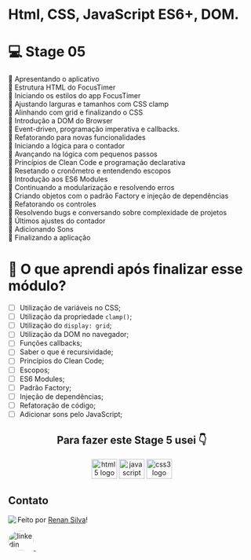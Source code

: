 # Html, CSS, JavaScript ES6+, DOM.

# 💻 Stage 05

🚀 Apresentando o aplicativo </br>
🚀 Estrutura HTML do FocusTimer </br>
🚀 Iniciando os estilos do app FocusTimer </br>
🚀 Ajustando larguras e tamanhos com CSS clamp </br>
🚀 Alinhando com grid e finalizando o CSS </br>
🚀 Introdução a DOM do Browser </br>
🚀 Event-driven, programação imperativa e callbacks. </br>
🚀 Refatorando para novas funcionalidades </br>
🚀 Iniciando a lógica para o contador </br>
🚀 Avançando na lógica com pequenos passos </br>
🚀 Princípios de Clean Code e programação declarativa </br>
🚀 Resetando o cronômetro e entendendo escopos </br>
🚀 Introdução aos ES6 Modules </br>
🚀 Continuando a modularização e resolvendo erros </br>
🚀 Criando objetos com o padrão Factory e injeção de dependências </br>
🚀 Refatorando os controles </br>
🚀 Resolvendo bugs e conversando sobre complexidade de projetos </br>
🚀 Últimos ajustes do contador </br>
🚀 Adicionando Sons </br>
🚀 Finalizando a aplicação </br>

# 🤔 O que aprendi após finalizar esse módulo?

- [ ] Utilização de variáveis no CSS;
- [ ] Utilização da propriedade `clamp()`;
- [ ] Utilização do `display: grid`;
- [ ] Utilização da DOM no navegador;
- [ ] Funções callbacks;
- [ ] Saber o que é recursividade;
- [ ] Princípios do Clean Code;
- [ ] Escopos;
- [ ] ES6 Modules;
- [ ] Padrão Factory;
- [ ] Injeção de dependências;
- [ ] Refatoração de código;
- [ ] Adicionar sons pelo JavaScript;

<h2 align="center">Para fazer este Stage 5 usei 👇</h2>

<div align="center">

  <img src="https://cdn.jsdelivr.net/gh/devicons/devicon/icons/html5/html5-original.svg" height="40" width="52" alt="html5 logo"  />
  <img src="https://cdn.jsdelivr.net/gh/devicons/devicon/icons/javascript/javascript-original.svg" height="40" width="52" alt="javascript logo"  />
  <img src="https://cdn.jsdelivr.net/gh/devicons/devicon/icons/css3/css3-original.svg" height="40" width="52" alt="css3 logo"  />
 
</div>

## Contato

<img align="left" src="https://avatars.githubusercontent.com/renyzeraa?size=100">

Feito por [Renan Silva](https://github.com/renyzeraa)!

<a href="https://www.linkedin.com/in/renan-silva-307733224/" target="_blank">
    <img style="border-radius:50%;" src="https://raw.githubusercontent.com/maurodesouza/profile-readme-generator/master/src/assets/icons/social/linkedin/default.svg" width="52" height="40" alt="linkedin logo"  />
  </a>&nbsp;

<br clear="left"/>
